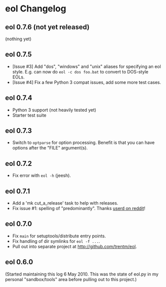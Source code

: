 # eol Changelog

## eol 0.7.6 (not yet released)

(nothing yet)

## eol 0.7.5

- [Issue #3] Add "dos", "windows" and "unix" aliases for specifying an eol
  style. E.g. can now do `eol -c dos foo.bat` to convert to DOS-style EOLs.
- [Issue #4] Fix a few Python 3 compat issues, add some more test cases.

## eol 0.7.4

- Python 3 support (not heavily tested yet)
- Starter test suite

## eol 0.7.3

- Switch to `optparse` for option processing. Benefit is that you can have
  options after the "FILE" argument(s).

## eol 0.7.2

- Fix error with `eol -h` (jeesh).

## eol 0.7.1

- Add a 'mk cut_a_release' task to help with releases.
- Fix issue #1: spelling of "predominantly". Thanks [userd on
  reddit](http://www.reddit.com/r/Python/comments/c61nu/eolpy_a_tool_for_working_with_text_file_endofline/)!

## eol 0.7.0

- Fix `main` for setuptools/distribute entry points.
- Fix handling of dir symlinks for `eol -f ...`.
- Pull out into separate project at <http://github.com/trentm/eol>.

## eol 0.6.0

(Started maintaining this log 6 May 2010. This was the state of eol.py
in my personal "sandbox/tools" area before pulling out to this project.)
